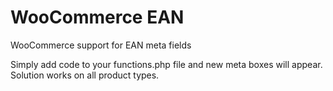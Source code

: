 # WooCommerce EAN

WooCommerce support for EAN meta fields

Simply add code to your functions.php file and new meta boxes will appear. Solution works on all product types.
